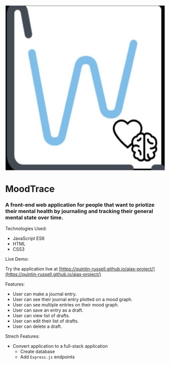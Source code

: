 ![alt text](https://github.com/Quintin-Russell/ajax-project/blob/master/images/ajax-logo.jpg "MoodTrace Logo")

# MoodTrace
### A front-end web application for people that want to priotize their mental health by journaling and tracking their general mental state over time.

<dl>
  <dt>
    Technologies Used:
  </dt>
</dl>

- JavaScript ES6
- HTML
- CSS3

<dl>
  <dt>
    Live Demo: 
  </dt>
</dl>

Try the application live at [https://quintin-russell.github.io/ajax-project/](https://quintin-russell.github.io/ajax-project/)

<dl>
  <dt>
    Features: 
  </dt>
</dl>

- User can make a journal entry.
- User can see their journal entry plotted on a mood graph.
- User can see multiple entries on their mood graph.
- User can save an entry as a draft.
- User can view list of drafts.
- User can edit their list of drafts.
- User can delete a draft.

<dl>
  <dt>
    Strech Features: 
  </dt>
</dl>

- Convert application to a full-stack application
  - Create database
  - Add `Express.js` endpoints

